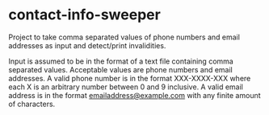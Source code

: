 # contact-info-sweeper
Project to take comma separated values of phone numbers 
and email addresses as input and detect/print invalidities.

Input is assumed to be in the format of a text file containing
comma separated values. Acceptable values are phone numbers
and email addresses. A valid phone number is in the format
XXX-XXXX-XXX where each X is an arbitrary number between
0 and 9 inclusive. A valid email address is in the format
emailaddress@example.com with any finite amount of characters.
